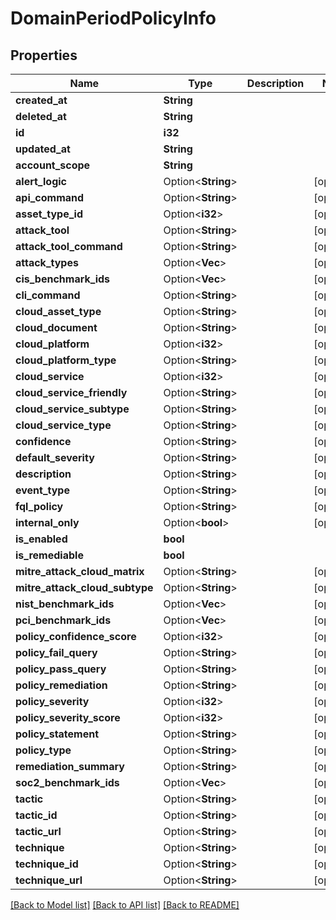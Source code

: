 # DomainPeriodPolicyInfo

## Properties

Name | Type | Description | Notes
------------ | ------------- | ------------- | -------------
**created_at** | **String** |  |
**deleted_at** | **String** |  |
**id** | **i32** |  |
**updated_at** | **String** |  |
**account_scope** | **String** |  |
**alert_logic** | Option<**String**> |  | [optional]
**api_command** | Option<**String**> |  | [optional]
**asset_type_id** | Option<**i32**> |  | [optional]
**attack_tool** | Option<**String**> |  | [optional]
**attack_tool_command** | Option<**String**> |  | [optional]
**attack_types** | Option<**Vec<String>**> |  | [optional]
**cis_benchmark_ids** | Option<**Vec<i32>**> |  | [optional]
**cli_command** | Option<**String**> |  | [optional]
**cloud_asset_type** | Option<**String**> |  | [optional]
**cloud_document** | Option<**String**> |  | [optional]
**cloud_platform** | Option<**i32**> |  | [optional]
**cloud_platform_type** | Option<**String**> |  | [optional]
**cloud_service** | Option<**i32**> |  | [optional]
**cloud_service_friendly** | Option<**String**> |  | [optional]
**cloud_service_subtype** | Option<**String**> |  | [optional]
**cloud_service_type** | Option<**String**> |  | [optional]
**confidence** | Option<**String**> |  | [optional]
**default_severity** | Option<**String**> |  | [optional]
**description** | Option<**String**> |  | [optional]
**event_type** | Option<**String**> |  | [optional]
**fql_policy** | Option<**String**> |  | [optional]
**internal_only** | Option<**bool**> |  | [optional]
**is_enabled** | **bool** |  |
**is_remediable** | **bool** |  |
**mitre_attack_cloud_matrix** | Option<**String**> |  | [optional]
**mitre_attack_cloud_subtype** | Option<**String**> |  | [optional]
**nist_benchmark_ids** | Option<**Vec<i32>**> |  | [optional]
**pci_benchmark_ids** | Option<**Vec<i32>**> |  | [optional]
**policy_confidence_score** | Option<**i32**> |  | [optional]
**policy_fail_query** | Option<**String**> |  | [optional]
**policy_pass_query** | Option<**String**> |  | [optional]
**policy_remediation** | Option<**String**> |  | [optional]
**policy_severity** | Option<**i32**> |  | [optional]
**policy_severity_score** | Option<**i32**> |  | [optional]
**policy_statement** | Option<**String**> |  | [optional]
**policy_type** | Option<**String**> |  | [optional]
**remediation_summary** | Option<**String**> |  | [optional]
**soc2_benchmark_ids** | Option<**Vec<i32>**> |  | [optional]
**tactic** | Option<**String**> |  | [optional]
**tactic_id** | Option<**String**> |  | [optional]
**tactic_url** | Option<**String**> |  | [optional]
**technique** | Option<**String**> |  | [optional]
**technique_id** | Option<**String**> |  | [optional]
**technique_url** | Option<**String**> |  | [optional]

[[Back to Model list]](./README.md#documentation-for-models) [[Back to API list]](./README.md#documentation-for-api-endpoints) [[Back to README]](../README.md)
